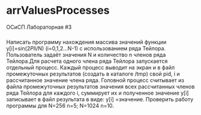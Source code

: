 # arrValuesProcesses
ОСиСП Лабораторная #3
###
Написать программу нахождения массива значений функции y[i]=sin(2*PI*i/N) (i=0,1,2...N-1) с использованием ряда Тейлора.
Пользователь задаёт значения N и количество n членов ряда Тейлора.Для расчета одного члена ряда Тейлора запускается отдельный процесс. Каждый процесс выводит на экран и в файл промежуточных результатов (создать в каталоге /tmp) свой pid, i и рассчитанное значение члена ряда.
Головной процесс считывает из файла промежуточных результатов значения всех рассчитанных членов ряда Тейлора для каждого i,
суммирует их и полученное значение y[i] записывает в файл результата в виде: y[i] =значение. Проверить работу программы для N=256 n=5; N=1024 n=10.
